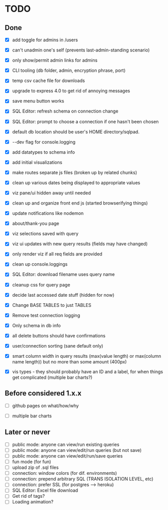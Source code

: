 # TODO

## Done
- [x] add toggle for admins in /users  
- [x] can't unadmin one's self (prevents last-admin-standing scenario)  
- [x] only show/permit admin links for admins  
- [x] CLI tooling (db folder, admin, encryption phrase, port)  
- [x] temp csv cache file for downloads  
- [x] upgrade to express 4.0 to get rid of annoying messages  
- [x] save menu button works  
- [x] SQL Editor: refresh schema on connection change  
- [x] SQL Editor: prompt to choose a connection if one hasn't been chosen  
- [x] default db location should be user's HOME directory/sqlpad.  
- [x] --dev flag for console.logging  
- [x] add datatypes to schema info  
- [x] add initial visualizations  
- [x] make routes separate js files (broken up by related chunks)  
- [x] clean up various dates being displayed to appropriate values  
- [x] viz pane/ui hidden away until needed  
- [x] clean up and organize front end js (started browserifying things)  
- [x] update notifications like nodemon  
- [x] about/thank-you page  
- [x] viz selections saved with query
- [x] viz ui updates with new query results (fields may have changed)  
- [x] only render viz if all req fields are provided
- [x] clean up console.loggings
- [x] SQL Editor: download filename uses query name  
- [x] cleanup css for query page
- [x] decide last accessed date stuff (hidden for now)
- [x] Change BASE TABLES to just TABLES
- [x] Remove test connection logging
- [x] Only schema in db info
- [x] all delete buttons should have confirmations
- [x] user/connection sorting (sane default only)
- [x] smart column width in query results (max(value length) or max(column name length)) but no more than some amount (400px)
- [x] vis types - they should probably have an ID and a label, for when things get complicated (multiple bar charts?)


## Before considered 1.x.x  
- [ ] github pages on what/how/why  
- [ ] multiple bar charts


## Later or never
- [ ] public mode: anyone can view/run existing queries
- [ ] public mode: anyone can view/edit/run queries (but not save)
- [ ] public mode: anyone can view/edit/run/save queries
- [ ] fun mode (for fun)
- [ ] upload zip of .sql files
- [ ] connection: window colors (for dif. environments)  
- [ ] connection: prepend arbitrary SQL (TRANS ISOLATION LEVEL, etc)  
- [ ] connection: prefer SSL (for postgres --> heroku)  
- [ ] SQL Editor: Excel file download  
- [ ] Get rid of tags?
- [ ] Loading animation?